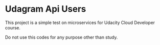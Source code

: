 # Udagram Api Users

This project is a simple test on microservices for Udacity Cloud Developer course.

Do not use this codes for any purpose other than study.


